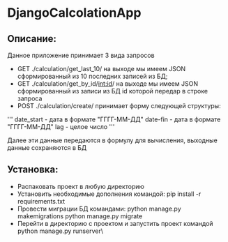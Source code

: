 # DjangoCalcolationApp

## Описание:
Данное приложение принимает 3 вида запросов
  - GET ./calculation/get_last_10/ на выходе мы имеем JSON сформированный из 10 последних записей из БД;
  - GET ./calculation/get_by_id/<int:id>/ на выходе мы имеем JSON сформированный из записи из БД id которой передар в строке запроса
  - POST ./calculation/create/ принимает форму следующей структуры:
  
  '''
    date_start - дата в формате "ГГГГ-ММ-ДД"
    date-fin - дата в формате "ГГГГ-ММ-ДД"
    lag - целое число
  '''
    
   Далее эти данные передаются в формулу для вычисления, выходные данные сохраняются в БД
    
## Установка:
  - Распаковать проект в любую директорию
  - Установить необходимые дополнения командой: pip install -r requirements.txt
  - Провести миграции БД командами: python manage.py makemigrations
                                    python manage.py migrate
  - Перейти в директорию с проектом и запустить проект командой python manage.py runserver\
  
